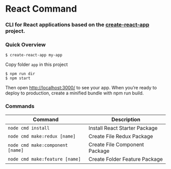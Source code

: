 # React Command

### CLI for React applications based on the [create-react-app](https://github.com/facebookincubator/create-react-app) project.

### Quick Overview

```linux
$ create-react-app my-app
```

Copy folder `app` in this project

```linux
$ npm run dir
$ npm start
```

Then open [http://localhost:3000/](http://localhost:3000/) to see your app.
When you’re ready to deploy to production, create a minified bundle with npm run build.

### Commands

| Command | Description |
|---------|-------------|
|`node cmd install`| Install React Starter Package |
|`node cmd make:redux [name]`| Create File Redux Package |
|`node cmd make:component [name]`| Create File Component Package |
|`node cmd make:feature [name]`| Create Folder Feature Package |
